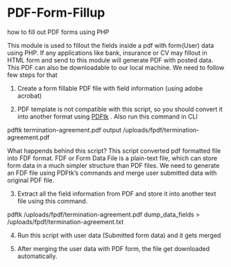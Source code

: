 # PDF-Form-Fillup
how to fill out PDF forms using PHP 


This module is used to fillout the fields inside a pdf with form(User) data using PHP. If any applications like bank, insurance or CV may fillout in HTML form and send to this module will generate PDF with posted data. This PDF can also be downloadable to our local machine. We need to follow few steps for that

1. Create a form fillable PDF file with field information (using adobe acrobat)

2. PDF template is not compatible with this script, so you should convert it into another format using <a href="https://www.pdflabs.com/tools/pdftk-server/">PDFtk</a> . Also run this command in CLI

pdftk termination-agreement.pdf output /uploads/fpdf/termination-agreement.pdf

What happends behind this script?
This script converted pdf formatted file into FDF format. FDF or Form Data File is a plain-text file, which can store form data in a much simpler structure than PDF files. We need to generate an FDF file  using PDFtk’s commands and merge user submitted data with original PDF file.

3. Extract all the field information from PDF and store it into another text file using this command.

pdftk /uploads/fpdf/termination-agreement.pdf dump_data_fields > /uploads/fpdf/termination-agreement.txt

4. Run this script with user data (Submitted form data) and it gets merged

5. After merging the user data with PDF form, the file get downloaded automatically.
